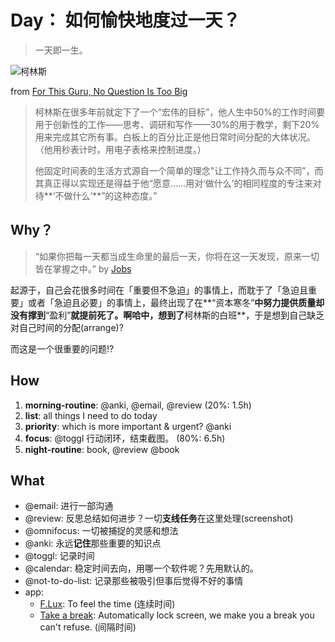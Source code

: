 # Day： 如何愉快地度过一天？

> 一天即一生。

![柯林斯](https://i.imgur.com/hSR4nxM.jpg) 

from [For This Guru, No Question Is Too Big](https://www.nytimes.com/2009/05/24/business/24collins.html)

> 柯林斯在很多年前就定下了一个“宏伟的目标”，他人生中50%的工作时间要用于创新性的工作——思考、调研和写作——30%的用于教学，剩下20%用来完成其它所有事。白板上的百分比正是他日常时间分配的大体状况。（他用秒表计时，用电子表格来控制进度。）
> 
> 他固定时间表的生活方式源自一个简单的理念"让工作持久而与众不同”，而其真正得以实现还是得益于他“愿意……用对‘做什么’的相同程度的专注来对待**‘不做什么’**”的这种态度。”

## Why？

> “如果你把每一天都当成生命里的最后一天，你将在这一天发现，原来一切皆在掌握之中。” by [Jobs](https://site.douban.com/108525/widget/notes/187013/note/207475685/)


起源于，自己会花很多时间在「重要但不急迫」的事情上，而耽于了「急迫且重要」或者「急迫且必要」的事情上，最终出现了在**“资本寒冬”**中努力提供质量却没有撑到**“盈利”**就提前死了。啊哈中，想到了**柯林斯的白班**，于是想到自己缺乏对自己时间的分配(arrange)? 

而这是一个很重要的问题!?

## How 

1. **morning-routine**: @anki, @email, @review (20%: 1.5h)
1. **list**: all things I need to do today
1. **priority**: which is more important & urgent? @anki
1. **focus**: @toggl 行动闭环，结束截图。 (80%: 6.5h)
1. **night-routine**: book, @review 	@book

## What 

* @email: 进行一部沟通
* @review: 反思总结如何进步？一切**支线任务**在这里处理(screenshot)
* @omnifocus: 一切被捕捉的灵感和想法
* @anki: 永远**记住**那些重要的知识点
* @toggl: 记录时间
* @calendar: 稳定时间去向，用哪一个软件呢？先用默认的。
* @not-to-do-list: 记录那些被吸引但事后觉得不好的事情
* app:
	* [F.Lux](https://justgetflux.com/): To feel the time (连续时间)
	* [Take a break](http://www.miidii.tech/portfolio/items/839266): Automatically lock screen, we make you a break you can't refuse. (间隔时间)

